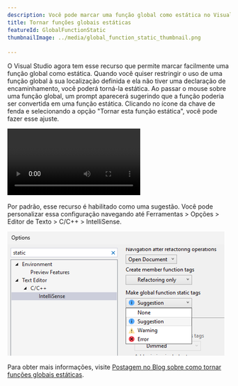 ```yaml
---
description: Você pode marcar uma função global como estática no Visual Studio.
title: Tornar funções globais estáticas
featureId: GlobalFunctionStatic
thumbnailImage: ../media/global_function_static_thumbnail.png

---
```



O Visual Studio agora tem esse recurso que permite marcar facilmente uma função global como estática. Quando você quiser restringir o uso de uma função global à sua localização definida e ela não tiver uma declaração de encaminhamento, você poderá torná-la estática.
Ao passar o mouse sobre uma função global, um prompt aparecerá sugerindo que a função poderia ser convertida em uma função estática. Clicando no ícone da chave de fenda e selecionando a opção "Tornar esta função estática", você pode fazer esse ajuste.

![Exemplo de como tornar uma função global estática](../media/global_function_static_example.mp4 "Exemplo de como tornar uma função global estática")

Por padrão, esse recurso é habilitado como uma sugestão. Você pode personalizar essa configuração navegando até Ferramentas > Opções > Editor de Texto > C/C++ > IntelliSense.

![Configuração para tornar uma função global estática](../media/global_function_static_setting.png "Configuração para tornar uma função global estática")

Para obter mais informações, visite [Postagem no Blog sobre como tornar funções globais estáticas](https://aka.ms/MakeGlobalFunctionStaticBlogPost).
